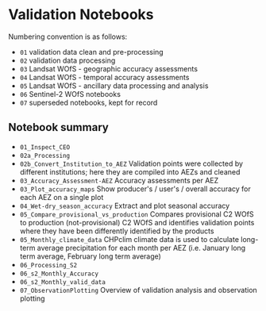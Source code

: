 # Validation Notebooks

Numbering convention is as follows:
 - `01` validation data clean and pre-processing
 - `02` validation data processing
 - `03` Landsat WOfS - geographic accuracy assessments
 - `04` Landsat WOfS - temporal accuracy assessments
 - `05` Landsat WOfS - ancillary data processing and analysis
 - `06` Sentinel-2 WOfS notebooks
 - `07` superseded notebooks, kept for record
 
 ## Notebook summary

 - `01_Inspect_CEO`
 - `02a_Processing`
 - `02b_Convert_Institution_to_AEZ` Validation points were collected by different institutions; here they are compiled into AEZs and cleaned
 - `03_Accuracy_Assessment-AEZ` Accuracy assessments per AEZ
 - `03_Plot_accuracy_maps` Show producer's / user's / overall accuracy for each AEZ on a single plot
 - `04_Wet-dry_season_accuracy` Extract and plot seasonal accuracy
 - `05_Compare_provisional_vs_production` Compares provisional C2 WOfS to production (not-provisional) C2 WOfS and identifies validation points where they have been differently identified by the products
 - `05_Monthly_climate_data` CHPclim climate data is used to calculate long-term average precipitation for each month per AEZ (i.e. January long term average, February long term average)
 - `06_Processing_S2`
 - `06_s2_Monthly_Accuracy`
 - `06_s2_Monthly_valid_data`
 - `07_ObservationPlotting` Overview of validation analysis and observation plotting